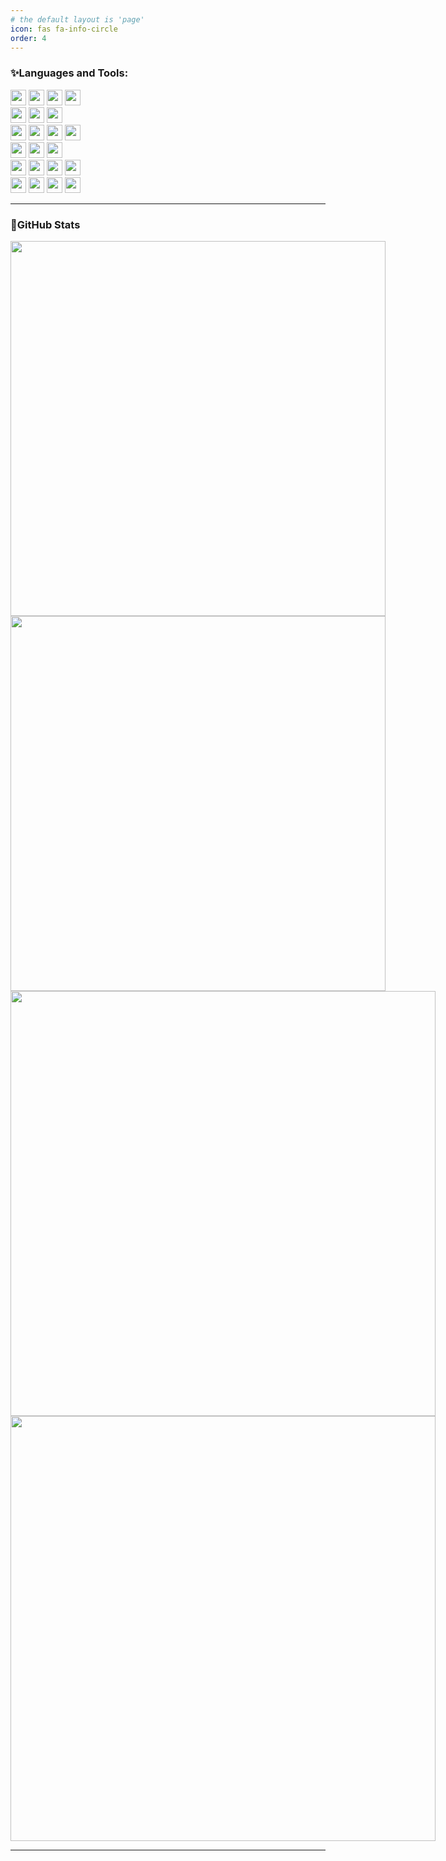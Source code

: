```yaml
---
# the default layout is 'page'
icon: fas fa-info-circle
order: 4
---
```


### ✨Languages and Tools:
<div>
    <div>
        <img src="https://img.shields.io/badge/OS-ffb86c?style=for-the-badge" style="height: 25px;">
        <img src="https://img.shields.io/badge/Linux-HIGH-ffb86c?style=for-the-badge&amp;logo=Linux" style="height: 25px;">
        <img src="https://img.shields.io/badge/Windows-HIGH-ffb86c?style=for-the-badge&amp;logo=windows&amp;logoColor=blue" style="height: 25px;">
        <img src="https://img.shields.io/badge/Ubuntu-HIGH-ffb86c?style=for-the-badge&amp;logo=Ubuntu" style="height: 25px;">
    </div>
    <div>
        <img src="https://img.shields.io/badge/Language-ffb86c?style=for-the-badge" style="height: 25px;">
        <img src="https://img.shields.io/badge/Python-HIGH-ffb86c?&amp;style=for-the-badge&amp;logo=Python" style="height: 25px;">
        <img src="https://img.shields.io/badge/Markdown-HIGH-ffb86c?&amp;style=for-the-badge&amp;logo=markdown" style="height: 25px;">
    </div>
    <div>
        <img src="https://img.shields.io/badge/Framework-ffb86c?style=for-the-badge" style="height: 25px;">
        <img src="https://img.shields.io/badge/scikit--learn-HIGH-ffb86c?style=for-the-badge&amp;logo=scikit-learn" style="height: 25px;">
        <img src="https://img.shields.io/badge/Pytorch-MEDIUM-ffb86c?style=for-the-badge&amp;logo=Pytorch" style="height: 25px;">
        <img src="https://img.shields.io/badge/Tensorflow-MEDIUM-ffb86c?style=for-the-badge&amp;logo=Tensorflow" style="height: 25px;">
    </div>
    <div>
        <img src="https://img.shields.io/badge/DATABASE-ffb86c?style=for-the-badge" style="height: 25px;">
        <img src="https://img.shields.io/badge/PostgreSQL-MEDIUM-ffb86c?style=for-the-badge&amp;logo=PostgreSQL" style="height: 25px;">
        <img src="https://img.shields.io/badge/MySQL-MEDIUM-ffb86c?style=for-the-badge&amp;logo=MySQL" style="height: 25px;">
    </div>
    <div>
        <img src="https://img.shields.io/badge/ENV-ffb86c?style=for-the-badge" style="height: 25px;">
        <img src="https://img.shields.io/badge/Git-HIGH-ffb86c.svg?style=for-the-badge&amp;logo=Git" style="height: 25px;">
        <img src="https://img.shields.io/badge/Pipenv-HIGH-ffb86c?style=for-the-badge&amp;logo=pypi" style="height: 25px;">
        <img src="https://img.shields.io/badge/Docker-MEDIUM-ffb86c?style=for-the-badge&amp;logo=Docker" style="height: 25px;">
    </div>
    <div>
        <img src="https://img.shields.io/badge/ETC-ffb86c?style=for-the-badge" style="height: 25px;">
        <img src="https://img.shields.io/badge/GA4-MEDIUM-ffb86c?style=for-the-badge&amp;logo=google-analytics" style="height: 25px;">
        <img src="https://img.shields.io/badge/AWS-LOW-ffb86c?style=for-the-badge&amp;logo=amazon-aws&amp;logoColor=orange" style="height: 25px;">
        <img src="https://img.shields.io/badge/kubernetes-LOW-ffb86c?style=for-the-badge&amp;logo=kubernetes" style="height: 25px;">
    </div>
</div>

<!-- 📫 How to reach me -->
<!-- ### Connect with me: 

[<img align="left" alt="Gitblog" width="40px" src="https://user-images.githubusercontent.com/77319450/233571131-96202200-f4ba-444b-9967-7e3709e856e4.png" />][website]
[<img align="left" alt="LinkedIn | LinkedIn" width="40px" src="https://user-images.githubusercontent.com/77319450/233571475-423b821f-6e2e-4fbe-800b-bb97af8cfd98.png" />][linkedin]
[<img align="left" alt="Instagram | Instagram" width="40px" src="https://user-images.githubusercontent.com/77319450/233571483-4b4100e6-3f65-4fbc-b530-872a7bc7472c.png" />][instagram]
<a href="mailto:eastkite4043@gmail.com">
	<img alt="Dongyeon Kim" width="40px" src="https://user-images.githubusercontent.com/77319450/233571489-e08bf528-adb5-4106-b3fc-53321c2ed026.png" />
</a> -->

---

### 🌱GitHub Stats

<div align='center' style="display: flex; flex-wrap: wrap; align-items: stretch;">
  <div style="flex: 1; display: flex; flex-direction: column; align-items: center;">
    <img style="flex-grow: 1; height:15vh;" src="http://mazassumnida.wtf/api/generate_badge?boj=tjy2202" alt="">
    <img style="flex-grow: 1; height:15vh;" src="https://github-readme-activity-graph.cyclic.app/graph?username=eastk1te&bg_color=1a1a1a&color=c9c9c9&line=50a838&point=4cc0c2&area=true&hide_border=true" alt="">
  </div>
  <div align='center' style="flex: 1; display: flex; flex-direction: column; align-items: center;">
    <img style="flex-grow: 1; height:17vh;" src="https://mz-github-stats.vercel.app/api?username=eastk1te&show_icons=true&hide_border=true&theme=radical" alt="">
    <img style="flex-grow: 1; height:17vh;" src="https://mz-github-stats.vercel.app/api/top-langs/?username=eastk1te&show_icons=true&hide_border=true&layout=compact&langs_count=8&theme=radical" alt="">
  </div>
</div>

---

[website]: https://tjy2202.github.io/
[instagram]: https://www.instagram.com/eastk1te_
[linkedin]: https://www.instagram.com/eastk1te_ 

<!-- ### I'm a Student
- 👀 I’m interested in DataScience
- 🌱 I’m currently learning Deeplearning
- 💞️ I’m looking to collaborate on Project for Computer Vision <!-- NLP, Audio Video Processing,
- 🥅 2023 Goals: Contribute more to Open Source projects
- 🤣 Fun fact: I love to draw and play guitar / drums -->



<!-- 
<img src="https://img.shields.io/badge/Blogger-D4D925?style=for-the-badge&logo=Blogger&logoColor=white"/></a>
<img src="https://img.shields.io/badge/Linux-D4D925?style=for-the-badge&logo=Linux&logoColor=white"/></a>
<img src="https://img.shields.io/badge/Python-990000?&style=for-the-badge&logo=Python&logoColor=white"/></a>
<img src="https://img.shields.io/badge/scikit--learn-990000?style=for-the-badge&logo=scikit-learn&logoColor=white"/></a>
<img src="https://img.shields.io/badge/Pytorch-990000?style=for-the-badge&logo=Pytorch&logoColor=white"/></a>
<img src="https://img.shields.io/badge/Tensorflow-990000?style=for-the-badge&logo=Tensorflow&logoColor=white"/></a>
<img src="https://img.shields.io/badge/Flask-990000?style=for-the-badge&logo=Flask&logoColor=white"/></a>
<img src="https://img.shields.io/badge/opencv-990000?style=for-the-badge&logo=opencv&logoColor=white"/></a>
<img src="https://img.shields.io/badge/PostgreSQL-FF5B00?style=for-the-badge&logo=PostgreSQL&logoColor=white"/></a>
<img src="https://img.shields.io/badge/Git-D4D925?style=for-the-badge&logo=Git&logoColor=white"/></a>

Palette
<img src="https://img.shields.io/badge/Linux-57C5B6"/></a>
<img src="https://img.shields.io/badge/Linux-159895"/></a>
<img src="https://img.shields.io/badge/Linux-1A5F7A"/></a>
<img src="https://img.shields.io/badge/Linux-002B5B"/></a>

<img src="https://img.shields.io/badge/Linux-245953"/></a>
<img src="https://img.shields.io/badge/Linux-408E91"/></a>
<img src="https://img.shields.io/badge/Linux-E49393"/></a>
<img src="https://img.shields.io/badge/Linux-D8D8D8"/></a>

<img src="https://img.shields.io/badge/Linux-37306B"/></a>
<img src="https://img.shields.io/badge/Linux-66347F"/></a>
<img src="https://img.shields.io/badge/Linux-9E4784"/></a>
<img src="https://img.shields.io/badge/Linux-D27685"/></a>

<img src="https://img.shields.io/badge/Linux-990000"/></a>
<img src="https://img.shields.io/badge/Linux-FF5B00"/></a>
<img src="https://img.shields.io/badge/Linux-D4D925"/></a>
<img src="https://img.shields.io/badge/Linux-FFEE63"/></a>

<img src="https://img.shields.io/badge/Linux-E02401"/></a>
<img src="https://img.shields.io/badge/Linux-F78812"/></a>
<img src="https://img.shields.io/badge/Linux-AB6D23"/></a>
<img src="https://img.shields.io/badge/Linux-51050F"/></a>
-->

<!-- 

---

### 📕 Latest Blog Posts

BLOG-POST-LIST:START
- [(BOJ)단계별 문제 풀기, 백준 골드 달성!](https://tjy2202.github.io/2021/10/21/%EB%B0%B1%EC%A4%80%EA%B3%A8%EB%93%9C%EB%8B%AC%EC%84%B1/)
- [컴퓨터 활용 능력 1급 취득](https://tjy2202.github.io/2018/03/23/%EC%BB%B4%ED%99%9C1%EA%B8%89%EC%B7%A8%EB%93%9D/)
BLOG-POST-LIST:END

➡️ [more blog posts...](https://tjy2202.github.io/) 
-->


<!-- 
---

<details>
  <summary>:zap: Recent GitHub Activity</summary> -->
  
<!-- START_SECTION:activity -->

<!-- 1. 🗣 Commented on [#2](https://github.com/codeSTACKr/portfolio-sass/issues/2) in [codeSTACKr/portfolio-sass](https://github.com/codeSTACKr/portfolio-sass)
2. ❗️ Closed issue [#2](https://github.com/codeSTACKr/portfolio-sass/issues/2) in [codeSTACKr/portfolio-sass](https://github.com/codeSTACKr/portfolio-sass)
3. ❌ Closed PR [#11](https://github.com/codeSTACKr/free-developer-resources/pull/11) in [codeSTACKr/free-developer-resources](https://github.com/codeSTACKr/free-developer-resources)
4. 🗣 Commented on [#11](https://github.com/codeSTACKr/free-developer-resources/issues/11) in [codeSTACKr/free-developer-resources](https://github.com/codeSTACKr/free-developer-resources)
5. 🎉 Merged PR [#10](https://github.com/codeSTACKr/free-developer-resources/pull/10) in [codeSTACKr/free-developer-resources](https://github.com/codeSTACKr/free-developer-resources) -->

<!-- END_SECTION:activity -->

<!-- </details> -->

<!-- <details>
  <summary>:zap: GitHub Stats</summary>

  <img align="left" alt="GitHub Stats" src="https://github-readme-stats.codestackr.vercel.app/api?username=tjy2202&show_icons=true&hide_border=true" />

</details> -->

 

<!-- github stats  versiton -->
<!-- [![tjy2202's GitHub stats](https://github-readme-stats.vercel.app/api?username=tjy2202)](https://github.com/tjy2202/github-readme-stats) -->
<!-- ![Top Langs](https://github-readme-stats.vercel.app/api/top-langs/?username=tjy2202&layout=compact) -->

<!-- 최근 본 유투브 리스트 양식 -->
<!-- ### 📺 Latest YouTube Videos -->
<!-- YOUTUBE:START -->
<!-- - [Next Level GitHub Profile README (NEW) | How To Create An Amazing Profile ReadMe With GitHub Actions](https://www.youtube.com/watch?v=ECuqb5Tv9qI) -->
<!-- YOUTUBE:END -->

<!--  ➡️ [more videos...](https://youtube.com/codestackr) -->
<!-- https://github.com/NawafSwe/NawafSwe/blob/main/README.md?plain=1 -->

<!-- markdown-badges | https://ileriayo.github.io/markdown-badges/ -->
<!-- ### ✨Languages and Tools:

![badge](https://img.shields.io/badge/Linux-HIGH-ffb86c?style=for-the-badge&logo=Linux) 
![badge](https://img.shields.io/badge/Windows-HIGH-ffb86c?style=for-the-badge&logo=windows&logoColor=blue) 
![badge](https://img.shields.io/badge/Ubuntu-HIGH-ffb86c?style=for-the-badge&logo=Ubuntu)

![badge](https://img.shields.io/badge/Python-HIGH-ffb86c?&style=for-the-badge&logo=Python) 
![badge](https://img.shields.io/badge/Markdown-HIGH-ffb86c?&style=for-the-badge&logo=markdown)

![badge](https://img.shields.io/badge/scikit--learn-HIGH-ffb86c?style=for-the-badge&logo=scikit-learn) 
![badge](https://img.shields.io/badge/Pytorch-MEDIUM-ffb86c?style=for-the-badge&logo=Pytorch) 
![badge](https://img.shields.io/badge/Tensorflow-MEDIUM-ffb86c?style=for-the-badge&logo=Tensorflow)

![badge](https://img.shields.io/badge/PostgreSQL-MEDIUM-ffb86c?style=for-the-badge&logo=PostgreSQL) 
![badge](https://img.shields.io/badge/MySQL-MEDIUM-ffb86c?style=for-the-badge&logo=MySQL)

![badge](https://img.shields.io/badge/Git-HIGH-ffb86c.svg?style=for-the-badge&logo=Git) 
![badge](https://img.shields.io/badge/Pipenv-HIGH-ffb86c?style=for-the-badge&logo=pypi) 
![badge](https://img.shields.io/badge/Docker-MEDIUM-ffb86c?style=for-the-badge&logo=Docker)

![badge](https://img.shields.io/badge/GA4-MEDIUM-ffb86c?style=for-the-badge&logo=google-analytics) 
![badge](https://img.shields.io/badge/AWS-LOW-ffb86c?style=for-the-badge&logo=amazon-aws&logoColor=orange) 
![badge](https://img.shields.io/badge/kubernetes-LOW-ffb86c?style=for-the-badge&logo=kubernetes) -->